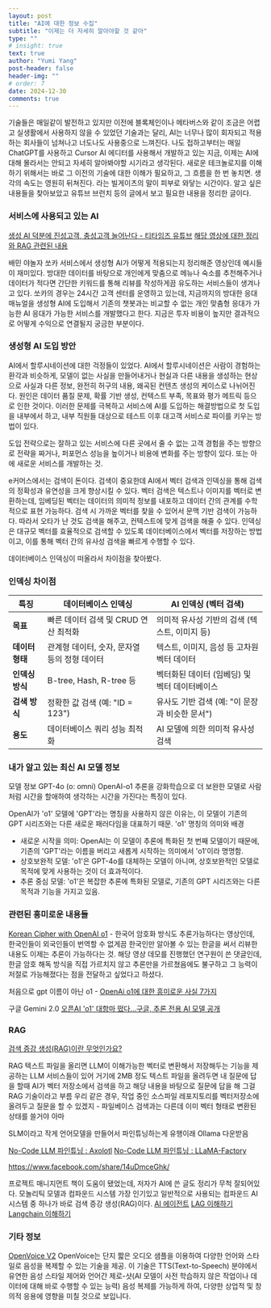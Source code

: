 ```yaml
---
layout: post
title: "AI에 대한 정보 수집"
subtitle: "이제는 더 자세히 알아야할 것 같아"
type: ""
# insight: true
text: true
author: "Yumi Yang"
post-header: false
header-img: ""
# order: 7
date: 2024-12-30
comments: true
---
```


기술들은 매일같이 발전하고 있지만 이전에 블록체인이나 메타버스와 같이 조금은 어렵고 실생활에서 사용하지 않을 수 있었던 기술과는 달리, AI는 너무나 많이 회자되고 적용하는 회사들이 넘쳐나고 너도나도 사용중으로 느껴진다.
나도 접하고부터는 매일 ChatGPT를 사용하고 Cursor AI 에디터를 사용해서 개발하고 있는 지금, 이제는 AI에 대해 몰라서는 안되고 자세히 알아봐야할 시기라고 생각된다.
새로운 테크놀로지를 이해하기 위해서는 바로 그 이전의 기술에 대한 이해가 필요하고, 그 흐름을 한 번 놓치면. 생각의 속도는 영원히 뒤쳐진다. 라는 빌게이츠의 말이 피부로 와닿는 시간이다.
알고 싶은 내용들을 찾아보았고 유튜브 브런치 등의 글에서 보고 필요한 내용을 정리한 글이다.


### 서비스에 사용되고 있는 AI
[생성 AI 덕분에 진성고객, 충성고객 늘어난다 - 티타임즈 유튜브](https://youtu.be/JiFU2B44edc?si=28N42o-S98uBOy7v)
[해당 영상에 대한 정리와 RAG 관련된 내용](https://brunch.co.kr/@ericpm/5)

배민 야놀자 쏘카 서비스에서 생성형 AI가 어떻게 적용되는지 정리해준 영상인데 예시들이 재미있다.
방대한 데이터를 바탕으로 개인에게 맞춤으로 메뉴나 숙소를 추천해주거나 데이터가 적다면 간단한 키워드를 통해 리뷰를 작성하게끔 유도하는 서비스들이 생겨나고 있다. 쏘카의 경우는 24시간 고객 센터를 운영하고 있는데, 지금까지의 방대한 응대 매뉴얼을 생성형 AI에 도입해서 기존의 챗봇과는 비교할 수 없는 개인 맞춤형 응대가 가능한 AI 응대가 가능한 서비스를 개발했다고 한다. 지금은 투자 비용이 높지만 결과적으로 어떻게 수익으로 연결될지 궁금한 부분이다.


### 생성형 AI 도입 방안
AI에서 할루시네이션에 대한 걱정들이 있었다. AI에서 할루시네이션은 사람이 경험하는 환각과 비슷하게, 모델이 없는 사실을 만들어내거나 현실과 다른 내용을 생성하는 현상으로 사실과 다른 정보, 완전히 허구의 내용, 왜곡된 컨텐츠 생성의 케이스로 나뉘어진다.
원인은 데이터 품질 문제, 확률 기반 생성, 컨텍스트 부족, 목표와 평가 메트릭 등으로 인한 것이다.
이러한 문제를 극복하고 서비스에 AI를 도입하는 해결방법으로 첫 도입을 내부에서 하고, 내부 직원들 대상으로 테스트 이후 대고객 서비스로 파이를 키우는 방법이 있다.

도입 전략으로는 잘하고 있는 서비스에 다른 곳에서 줄 수 없는 고객 경험을 주는 방향으로 전략을 짜거나,
퍼포먼스 성능을 높이거나 비용에 변화를 주는 방향이 있다. 또는 아에 새로운 서비스를 개발하는 것.

e커머스에서는 검색이 돈이다. 검색이 중요한데 AI에서 벡터 검색과 인덱싱을 통해 검색의 정확성과 유연성을 크게 향상시킬 수 있다.
벡터 검색은 텍스트나 이미지를 벡터로 변환하는데, 임베딩된 벡터는 데이터의 의미적 정보를 내포하고 데이터 간의 관계를 수학적으로 표현 가능하다.
검색 시 가까운 벡터를 찾을 수 있어서 문맥 기반 검색이 가능하다. 따라서 오타가 난 것도 검색을 해주고, 컨텍스트에 맞게 검색을 해줄 수 있다.
인덱싱은 대규모 벡터를 효율적으로 검색할 수 있도록 데이터베이스에서 벡터를 저장하는 방법이고, 이를 통해 벡터 간의 유사성 검색을 빠르게 수행할 수 있다.

데이터베이스 인덱싱이 떠올라서 차이점을 찾아봤다.

### 인덱싱 차이점

| **특징**            | **데이터베이스 인덱싱**                             | **AI 인덱싱 (벡터 검색)**                        |
|----------------------|----------------------------------------------------|-------------------------------------------------|
| **목표**             | 빠른 데이터 검색 및 CRUD 연산 최적화               | 의미적 유사성 기반의 검색 (텍스트, 이미지 등)   |
| **데이터 형태**      | 관계형 데이터, 숫자, 문자열 등의 정형 데이터      | 텍스트, 이미지, 음성 등 고차원 벡터 데이터      |
| **인덱싱 방식**      | B-tree, Hash, R-tree 등                           | 벡터화된 데이터 (임베딩) 및 벡터 데이터베이스     |
| **검색 방식**        | 정확한 값 검색 (예: "ID = 123")                    | 유사도 기반 검색 (예: "이 문장과 비슷한 문서")    |
| **용도**             | 데이터베이스 쿼리 성능 최적화                      | AI 모델에 의한 의미적 유사성 검색                |



### 내가 알고 있는 최신 AI 모델 정보
모델 정보
GPT-4o (o: omni)
OpenAI-o1 추론을 강화학습으로 더 보완한 모델로 사람처럼 시간을 할애하여 생각하는 시간을 가진다는 특징이 있다.

OpenAI가 'o1' 모델에 'GPT'라는 명칭을 사용하지 않은 이유는, 이 모델이 기존의 GPT 시리즈와는 다른 새로운 패러다임을 대표하기 때문.
'o1' 명칭의 의미와 배경
- 새로운 시작을 의미: OpenAI는 이 모델이 추론에 특화된 첫 번째 모델이기 때문에, 기존의 'GPT'라는 이름을 버리고 새롭게 시작하는 의미에서 'o1'이라 명명함.
- 상호보완적 모델: 'o1'은 GPT-4o를 대체하는 모델이 아니며, 상호보완적인 모델로 목적에 맞게 사용하는 것이 더 효과적이다.
- 추론 중심 모델: 'o1'은 복잡한 추론에 특화된 모델로, 기존의 GPT 시리즈와는 다른 목적과 기능을 가지고 있음.


### 관련된 흥미로운 내용들

[Korean Cipher with OpenAI o1](https://www.youtube.com/watch?v=eZDmDn6Iq9Y) - 한국어 암호화 방식도 추론가능하다는 영상인데, 한국인들이 외국인들이 번역할 수 없게끔 한국인만 알아볼 수 있는 한글을 써서 리뷰한 내용도 이제는 추론이 가능하다는 것. 해당 영상 데모를 진행했던 연구원이 쓴 댓글인데, 한글 암호 해독 방식을 직접 가르치지 않고 추론만을 가르쳤음에도 불구하고 그 능력이 저절로 가능해졌다는 점을 전달하고 싶었다고 하셨다.

처음으로 gpt 이름이 아닌 o1 - [OpenAi o1에 대한 흥미로운 사실 7가지](https://yozm.wishket.com/magazine/detail/2784/)

구글 Gemini 2.0 [오픈AI 'o1' 대항마 떴다…구글, 추론 전용 AI 모델 공개](https://www.aipostkorea.com/news/articleView.html?idxno=5364&fbclid=IwY2xjawHU-_5leHRuA2FlbQIxMQABHR-uzrXc6GDZcApkGBbaEkaVqtgpjEBC3IczneFA51s_rBmgHlhfHUD2oA_aem_pxOo3mXsV6wrHafeSCZceQ)


### RAG

[검색 증강 생성(RAG)이란 무엇인가요?](https://aws.amazon.com/ko/what-is/retrieval-augmented-generation/)

RAG 
텍스트 파일을 올리면 LLM이 이해가능한 벡터로 변환해서 저장해두는 기능을 제공하는 LLM 서비스들이 있어 거기에 2MB 정도 텍스트 파일을 올려두면 내 질문에 답을 할때 AI가 벡터 저장소에서 검색을 하고 해당 내용을 바탕으로 질문에 답을 해 그걸 RAG 기술이라고 부름
우리 같은 경우, 작업 중인 소스파일 레포지토리를 벡터저장소에 올려두고 질문을 할 수 있겠지 - 파일베이스 검색과는 다른데 이미 벡터 형태로 변환된 상태를 쓸거야 아마

SLM이라고 작게 언어모델을 만들어서 파인튜닝하는게 유행이래 Ollama 다운받음

[No-Code LLM 파인튜닝 : Axolotl](https://www.sktenterprise.com/bizInsight/blogDetail/dev/11003?utm_source=fb&utm_medium=feed&utm_campaign=branding&utm_content=axolotl_241217&fbclid=IwZXh0bgNhZW0BMABhZGlkAasZ47PNqVMBHWZ0fPZgsah9_YKrYmDPGtyhD17aJQEM6scZKXXOeNVTAaizTXRIJV5cTQ_aem_mMQXWIcHiNTSNN6tsKTpyw&utm_id=120217899822830595&utm_term=120218280808400595)
[No-Code LLM 파인튜닝 : LLaMA-Factory](https://devocean.sk.com/search/techBoardDetail.do?ID=166098&boardType=&query=no-code&searchData=&page=&subIndex= )


https://www.facebook.com/share/14uDmceGhk/ 


프로젝트 매니지먼트 책이 도움이 됐었는데, 저자가 AI에 쓴 글도 정리가 무척 잘되어있다.
모놀리틱 모델과 컴파운드 시스템
가장 인기있고 일반적으로 사용되는 컴파운드 AI 시스템 중 하나가 바로 검색 증강 생성(RAG)이다.
[AI 에이전트](https://brunch.co.kr/@ywkim36/160)
[LAG 이해하기](https://brunch.co.kr/@ywkim36/146)
[Langchain 이해하기](https://brunch.co.kr/@ywkim36/147)




### 기타 정보

[OpenVoice V2](https://github.com/myshell-ai/OpenVoice)
OpenVoice는 단지 짧은 오디오 샘플을 이용하여 다양한 언어와 스타일로 음성을 복제할 수 있는 기술을 제공. 이 기술은 TTS(Text-to-Speech) 분야에서 유연한 음성 스타일 제어와 언어간 제로-샷(AI 모델이 사전 학습하지 않은 작업이나 데이터에 대해 바로 수행할 수 있는 능력) 음성 복제를 가능하게 하여, 다양한 상업적 및 창의적 응용에 영향을 미칠 것으로 보입니다.
